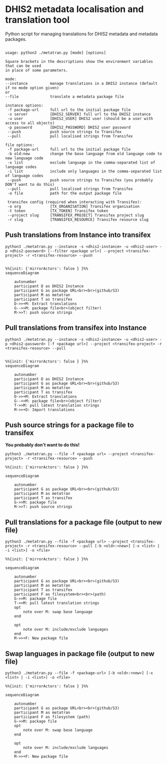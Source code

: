 # DHIS2 metadata localisation and translation tool

Python script for managing translations for DHIS2 metadata and metadata packages.

```

usage: python3 ./metatran.py [mode] [options]

Square brackets in the descriptions show the environment variables that can be used
in place of some parameters.

mode:
--instance          manage translations in a DHIS2 instance (default if no mode option given)
or
--file              translate a metadata package file

instance options:
 -f package-url     full url to the initial package file
 -s server          [DHIS2_SERVER] full url to the DHIS2 instance
 -u user            [DHIS2_USER] DHIS2 user (should be a user with access to all objects)
 -p password        [DHIS2_PASSWORD] DHIS2 user password
 --push             push source strings to Transifex
 --pull             pull localised strings from Transifex

file options:
 -f package-url     full url to the initial package file
 -b old:new         change the base language from old language code to new language code
 -x list            exclude language in the comma-separated list of language codes
 -i list            include only languages in the comma-separated list of language codes
 --push             push source strings to Transifex (you probably DON'T want to do this)
 --pull             pull localised strings from Transifex
 -o file            path for the output package file

 transifex config (required when interacting with Transifex):
 -o org             [TX_ORGANISATION] Transifex organisation
 -t token           [TX_TOKEN] Transifex token
 --project slug     [TRANSIFEX_PROJECT] Transifex project slug
 -r slug            [TRANSIFEX_RESOURCE] Transifex resource slug

```

## Push translations from Instance into transifex


`python3 ./metatran.py --instance -s <dhis2-instance> -u <dhis2-user> -p <dhis2-password> [--filter <package url>] --project <transifex-project> -r <transifex-resource> --push`

```mermaid

%%{init: {'mirrorActors': false } }%%
sequenceDiagram

    autonumber
    participant D as DHIS2 Instance
    participant G as package URL<br><br>(github/S3)
    participant M as metatran
    participant T as transifex
    D->>+M: Extract translations
    G-->>M: package file<br>(object filter)
    M->>T: push source strings

```
## Pull translations from transifex into Instance

`python3 ./metatran.py --instance -s <dhis2-instance> -u <dhis2-user> -p <dhis2-password> [-f <package url>] --project <transifex-project> -r <transifex-resource> --pull`

```mermaid

%%{init: {'mirrorActors': false } }%%
sequenceDiagram

    autonumber
    participant D as DHIS2 Instance
    participant G as package URL<br><br>(github/S3)
    participant M as metatran
    participant T as transifex
    D->>+M: Extract translations
    G-->>M: package file<br>(object filter)
    T->>M: pull latest translation strings
    M->>+D: Import translations

```


## Push source strings for a package file to transifex

**You probably don't want to do this!**

`python3 ./metatran.py --file -f <package url> --project <transifex-project> -r <transifex-resource> --push`

```mermaid
%%{init: {'mirrorActors': false } }%%

sequenceDiagram

    autonumber
    participant G as package URL<br><br>(github/S3)
    participant M as metatran
    participant T as transifex
    G->>M: package file 
    M->>T: push source strings

```

## Pull translations for a package file (output to new file)

`python3 ./metatran.py --file -f <package url> --project <transifex-project> -r <transifex-resource> --pull [-b <old>:<new>] [-x <list> | -i <list>] -o <file>`

```mermaid
%%{init: {'mirrorActors': false } }%%

sequenceDiagram

    autonumber
    participant G as package URL<br><br>(github/S3)
    participant M as metatran
    participant T as transifex
    participant F as filesystem<br><br>(path)
    G->>M: package file 
    T->>M: pull latest translation strings
    opt 
        note over M: swap base language
    end

    opt 
        note over M: include/exclude languages
    end
    M->>+F: New package file

```

## Swap languages in package file (output to new file)

`python3 ./metatran.py --file -f <package-url> [-b <old>:<new>] [-x <list> | -i <list>] -o <file>`

```mermaid
%%{init: {'mirrorActors': false } }%%

sequenceDiagram

    autonumber
    participant G as package URL<br><br>(github/S3)
    participant M as metatran
    participant F as filesystem (path)
    G->>M: package file 
    opt 
        note over M: swap base language
    end

    opt 
        note over M: include/exclude languages
    end
    M->>+F: New package file

```


